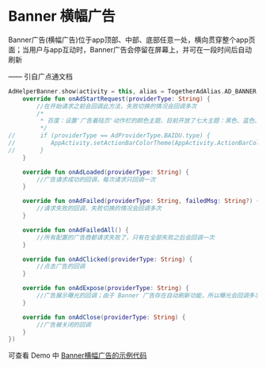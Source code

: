 # Banner 横幅广告

Banner广告(横幅广告)位于app顶部、中部、底部任意一处，横向贯穿整个app页面；当用户与app互动时，Banner广告会停留在屏幕上，并可在一段时间后自动刷新

—— 引自广点通文档

```kotlin
AdHelperBanner.show(activity = this, alias = TogetherAdAlias.AD_BANNER, container = adContainer, listener = object : BannerListener {
    override fun onAdStartRequest(providerType: String) {
        //在开始请求之前会回调此方法，失败切换的情况会回调多次
        /*
         * 百度：设置'广告着陆页'动作栏的颜色主题，目前开放了七大主题：黑色、蓝色、咖啡色、绿色、藏青色、红色、白色(默认) 主题
         */
//       if (providerType == AdProviderType.BAIDU.type) {
//       	AppActivity.setActionBarColorTheme(AppActivity.ActionBarColorTheme.ACTION_BAR_RED_THEME)
//		 }
    }

    override fun onAdLoaded(providerType: String) {
        //广告请求成功的回调，每次请求只回调一次
    }

    override fun onAdFailed(providerType: String, failedMsg: String?) {
        //请求失败的回调，失败切换的情况会回调多次
    }

    override fun onAdFailedAll() {
        //所有配置的广告商都请求失败了，只有在全部失败之后会回调一次
    }

    override fun onAdClicked(providerType: String) {
        //点击广告的回调
    }

    override fun onAdExpose(providerType: String) {
        //广告展示曝光的回调；由于 Banner 广告存在自动刷新功能，所以曝光会回调多次，每次刷新都会回调
    }

    override fun onAdClose(providerType: String) {
        //广告被关闭的回调
    }
})
```

可查看 Demo 中 [Banner横幅广告的示例代码](../demo/src/main/java/com/ifmvo/togetherad/demo/banner/BannerActivity.kt)